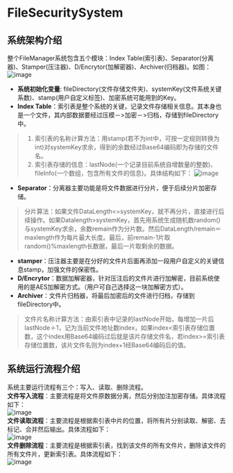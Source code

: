 # FileSecuritySystem
## 系统架构介绍 
整个FileManager系统包含五个模块：Index Table(索引表)、Separator(分离器)、Stamper(压注器)、D/Encrytor(加解密器)、Archiver(归档器)。如图：
![image](https://github.com/SecurityKeeper/FileSecuritySystem/blob/master/ReadMe/system.png)
- **系统初始化变量**:  fileDirectory(文件存储文件夹)、systemKey(文件系统关键系数)、stamp(用户自定义标签)、加密系统可能用到的Key。
- **Index Table**：索引表是整个系统的关键，记录文件存储相关信息。其本身也是一个文件，其内部数据要经过压模－>加密－>归档，存储到fileDirectory中。
>1. 索引表的名称计算方法：用stamp(若不为int中，可按一定规则转换为int)对systemKey求余，得到的余数经过Base64编码即为存储的文件名。
>2. 索引表存储的信息：lastNode(一个记录目前系统自增数量的整数)、fileInfo(一个数组，包含所有文件的信息)。具体结构如下：
![image](https://github.com/SecurityKeeper/FileSecuritySystem/blob/master/ReadMe/index.png)
- **Separator**：分离器主要功能是将文件数据进行分片，便于后续分片加密存储。
>分片算法：如果文件DataLength<=systemKey，就不再分片，直接进行后续操作。如果Datalength>systemKey，首先用系统生成随机数random()与systemKey求余，余数remain作为分片数。然后DataLength/remain＝maxlength作为每片最大长度。最后，前remain-1片取random()%maxlength长数据，最后一片取剩余的数据。

- **stamper**：压注器主要是在分好的文件片后面再添加一段用户自定义的关键信息stamp，加强文件的保密性。
- **D/Encrytor**：数据加解密器，针对压注后的文件片进行加解密，目前系统使用的是AES加解密方式。（用户可自己选择这一块加解密方式）。
- **Archiver**：文件片归档器，将最后加密后的文件进行归档，存储到fileDirectory中。
>文件片名称计算方法：由索引表中记录的lastNode开始，每增加一片后lastNode＋1，记为当前文件地址数index，如果index<索引表存储位置数，这个index用Base64编码过后就是该片存储文件名，若index>=索引表存储位置数，该片文件名则为index+1经Base64编码后的值。

## 系统运行流程介绍
系统主要运行流程有三个：写入、读取、删除流程。<br>
**文件写入流程**：主要流程是将文件原数据分离，然后分别加注加密存储。具体流程如下：<br>
![image](https://github.com/SecurityKeeper/FileSecuritySystem/blob/master/ReadMe/writeFile.png)<br> **文件读取流程**：主要流程是根据索引表中片的位置，将所有片分别读取、解密、去标记、合并然后输出。具体流程如下：<br>
![image](https://github.com/SecurityKeeper/FileSecuritySystem/blob/master/ReadMe/readFile.png)<br>
**文件删除流程**：主要流程是根据索引表，找到该文件的所有文件片，删除该文件的所有文件片，更新索引表。具体流程如下：<br>
![image](https://github.com/SecurityKeeper/FileSecuritySystem/blob/master/ReadMe/deleteFile.png)
